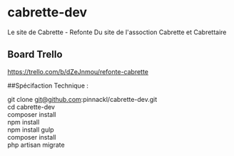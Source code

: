 # cabrette-dev
Le site de Cabrette -  Refonte Du site de l'assoction Cabrette et Cabrettaire


## Board Trello
https://trello.com/b/dZeJnmou/refonte-cabrette


##Spécifaction Technique :

git clone git@github.com:pinnackl/cabrette-dev.git <br>
cd cabrette-dev <br>
composer install <br>
npm install <br>
npm install gulp <br>
composer install <br>
php artisan migrate <br>


